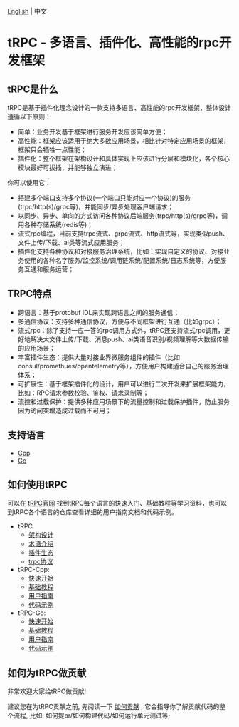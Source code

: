[English](README.md) | 中文

# tRPC -  多语言、插件化、高性能的rpc开发框架

## tRPC是什么

tRPC是基于插件化理念设计的一款支持多语言、高性能的rpc开发框架，整体设计遵循以下原则：
- 简单：业务开发基于框架进行服务开发应该简单方便；
- 高性能：框架应该适用于绝大多数应用场景，相比针对特定应用场景的框架，框架只会牺牲一点性能；
- 插件化：整个框架在架构设计和具体实现上应该进行分层和模块化，各个核心模块最好可拔插，并能够独立演进；

你可以使用它：
- 搭建多个端口支持多个协议(一个端口只能对应一个协议)的服务(trpc/http(s)/grpc等)，并能同步/异步处理客户端请求；
- 以同步、异步、单向的方式访问各种协议后端服务(trpc/http(s)/grpc等)，调用各种存储系统(redis等)；
- 流式rpc编程，目前支持trpc流式、grpc流式、http流式等，实现类似push、文件上传/下载、ai类等流式应用服务；
- 插件化支持各种协议和对接服务治理系统，比如：实现自定义的协议、对接业务使用的各种名字服务/监控系统/调用链系统/配置系统/日志系统等，方便服务互通和服务运营；

## TRPC特点

- 跨语言：基于protobuf IDL来实现跨语言之间的服务通信；
- 多通信协议：支持多种通信协议，方便与不同框架进行互通（比如grpc）；
- 流式rpc：除了支持一应一答的rpc调用方式外，tRPC还支持流式rpc调用，更好地解决大文件上传/下载、消息push、ai类语音识别/视频理解等大数据传输的应用场景；
- 丰富插件生态：提供大量对接业界微服务组件的插件（比如consul/promethues/opentelemetry等），方便用户构建适合自己的服务治理体系；
- 可扩展性：基于框架插件化的设计，用户可以进行二次开发来扩展框架能力，比如：RPC请求参数校验、鉴权、请求录制等；
- 流控和过载保护：提供多种应用场景下的流量控制和过载保护插件，防止服务因为访问突增造成过载而不可用；

## 支持语言

- [Cpp](https://github.com/trpc-group/trpc-cpp)
- [Go](https://github.com/trpc-group/trpc-go)

## 如何使用tRPC

可以在 [tRPC官网](https://trpc.group/docs/) 找到tRPC每个语言的快速入门、基础教程等学习资料，也可以到tRPC各个语言的仓库查看详细的用户指南文档和代码示例。

- tRPC
    - [架构设计](https://github.com/trpc-group/trpc/blob/main/docs/zh/architecture_design.md)
    - [术语介绍](https://github.com/trpc-group/trpc/blob/main/docs/zh/terminology.md)
    - [插件生态](https://github.com/trpc-group/trpc/blob/main/docs/zh/plugin_ecosystem.md)
    - [trpc协议](https://github.com/trpc-group/trpc/blob/main/docs/zh/trpc_protocol_design.md)
- tRPC-Cpp:
    - [快速开始](https://github.com/trpc-group/trpc-cpp/blob/main/docs/zh/quick_start.md)
    - [基础教程](https://github.com/trpc-group/trpc-cpp/blob/main/docs/zh/basic_tutorial.md)
    - [用户指南](https://github.com/trpc-group/trpc-cpp/tree/main/docs)
    - [代码示例](https://github.com/trpc-group/trpc-cpp/tree/main/examples)
- tRPC-Go:
    - [快速开始](https://github.com/trpc-group/trpc-go/blob/main/docs/quick_start.zh_CN.md)
    - [基础教程]()
    - [用户指南](https://github.com/trpc-group/trpc-go/tree/main/docs/README.md)
    - [代码示例](https://github.com/trpc-group/trpc-go/tree/main/examples)

## 如何为tRPC做贡献

非常欢迎大家给tRPC做贡献!

建议您在为tRPC贡献之前, 先阅读一下 [如何贡献](https://github.com/trpc-group/trpc/blob/main/CONTRIBUTORS_zh.md) , 它会指导你了解贡献代码的整个流程, 比如: 如何提pr/如何构建代码/如何运行单元测试等;
